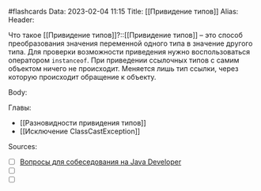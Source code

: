 #flashcards
Data: 2023-02-04 11:15
Title: [[Привидение типов]]
Alias:
Header:

Что такое [[Привидение типов]]?::[[Привидение типов]] – это способ преобразования значения переменной одного типа в значение другого типа. Для проверки возможности приведения нужно воспользоваться оператором `instanceof`. При приведении ссылочных типов с самим объектом ничего не происходит. Меняется лишь тип ссылки, через которую происходит обращение к объекту.
<!--SR:!2023-03-11,3,310-->




Body:




Главы:
- [[Разновидности привидения типов]]
- [[Исключение ClassCastException]]


Sources:
- [ ] [Вопросы для собеседования на Java Developer](https://github.com/enhorse/java-interview/blob/master/README.md#%D0%9E%D0%9E%D0%9F)
- [ ] []()
- [ ] []()
